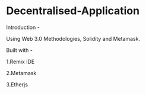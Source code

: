 # Decentralised-Application

Introduction -

Using Web 3.0 Methodologies, Solidity and Metamask.

Built with -

1.Remix IDE

2.Metamask 

3.Etherjs



